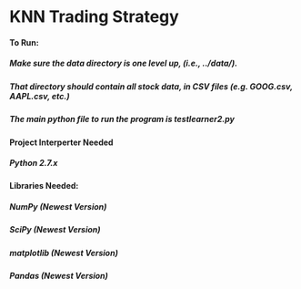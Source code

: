 # KNN Trading Strategy
#### To Run:
##### Make sure the data directory is one level up, (i.e., ../data/).
##### That directory should contain all stock data, in CSV files (e.g. GOOG.csv, AAPL.csv, etc.)
##### The main python file to run the program is testlearner2.py
#### Project Interperter Needed
##### Python 2.7.x
#### Libraries Needed:
##### NumPy (Newest Version)
##### SciPy (Newest Version)
##### matplotlib (Newest Version)
##### Pandas (Newest Version)

